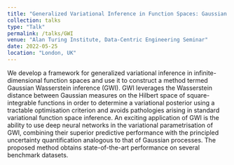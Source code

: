 ```yaml
---
title: "Generalized Variational Inference in Function Spaces: Gaussian Measures meet Bayesian Deep Learning "
collection: talks
type: "Talk"
permalink: /talks/GWI
venue: "Alan Turing Institute, Data-Centric Engineering Seminar"
date: 2022-05-25
location: "London, UK"
---
```


We develop a framework for generalized variational inference in infinite-dimensional function spaces and use it to construct a method termed Gaussian Wasserstein inference (GWI). GWI leverages the Wasserstein distance between Gaussian measures on the Hilbert space of square-integrable functions in order to determine a variational posterior using a tractable optimisation criterion and avoids pathologies arising in standard variational function space inference. An exciting application of GWI is the ability to use deep neural networks in the variational parametrisation of GWI, combining their superior predictive performance with the principled uncertainty quantification analogous to that of Gaussian processes. The proposed method obtains state-of-the-art performance on several benchmark datasets.
